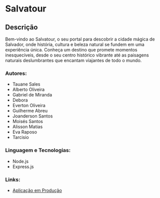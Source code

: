 # Salvatour

## Descrição

Bem-vindo ao Salvatour, o seu portal para descobrir a cidade mágica de Salvador, onde história, cultura e beleza natural se fundem em uma experiência única. Conheça um destino que promete momentos inesquecíveis, desde o seu centro histórico vibrante até as paisagens naturais deslumbrantes que encantam viajantes de todo o mundo.

### Autores:
- Tauane Sales 
- Alberto Oliveira
- Gabriel de Miranda
- Debora 
- Everton Oliveira
- Guilherme Abreu
- Joanderson Santos
- Moisés Santos
- Alisson Matias
- Eva Raposo
- Tarcisio

 ### Linguagem e Tecnologias:
- Node.js
- Express.js


### Links:
- [Aplicação em Produção](https://back.matc84.tauane.artadevs.tech/docs/)

